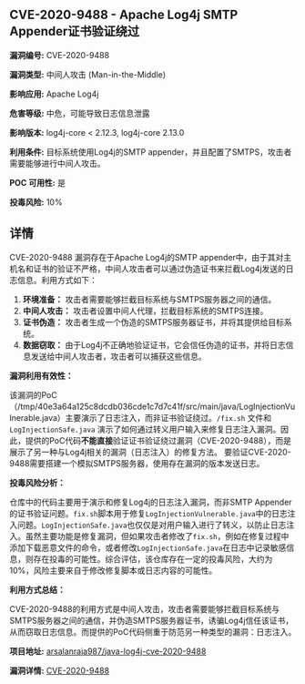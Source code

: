 ## CVE-2020-9488 - Apache Log4j SMTP Appender证书验证绕过

**漏洞编号:** CVE-2020-9488

**漏洞类型:** 中间人攻击 (Man-in-the-Middle)

**影响应用:** Apache Log4j

**危害等级:** 中危，可能导致日志信息泄露

**影响版本:** log4j-core < 2.12.3, log4j-core 2.13.0

**利用条件:** 目标系统使用Log4j的SMTP appender，并且配置了SMTPS，攻击者需要能够进行中间人攻击。

**POC 可用性:** 是

**投毒风险:** 10%

## 详情

CVE-2020-9488 漏洞存在于Apache Log4j的SMTP appender中，由于其对主机名和证书的验证不严格，中间人攻击者可以通过伪造证书来拦截Log4j发送的日志信息。利用方式如下：

1.  **环境准备：** 攻击者需要能够拦截目标系统与SMTPS服务器之间的通信。
2.  **中间人攻击：** 攻击者设置中间人代理，拦截目标系统的SMTPS连接。
3.  **证书伪造：** 攻击者生成一个伪造的SMTPS服务器证书，并将其提供给目标系统。
4.  **数据窃取：** 由于Log4j不正确地验证证书，它会信任伪造的证书，并将日志信息发送给中间人攻击者，攻击者可以捕获这些信息。

**漏洞利用有效性：**

该漏洞的PoC（/tmp/40e3a64a125c8dcdb036cde1c7d7c41f/src/main/java/LogInjectionVulnerable.java）主要演示了日志注入，而非证书验证绕过。`/fix.sh` 文件和 `LogInjectionSafe.java` 演示了如何通过转义用户输入来修复日志注入漏洞。因此，提供的PoC代码**不能直接**验证证书验证绕过漏洞（CVE-2020-9488），而是展示了另一种与Log4j相关的漏洞（日志注入）的修复方法。  要验证CVE-2020-9488需要搭建一个模拟SMTPS服务器，使用存在漏洞的版本发送日志。

**投毒风险分析：**

仓库中的代码主要用于演示和修复Log4j的日志注入漏洞，而非SMTP Appender的证书验证问题。`fix.sh`脚本用于修复`LogInjectionVulnerable.java`中的日志注入问题。`LogInjectionSafe.java`也仅仅是对用户输入进行了转义，以防止日志注入。虽然主要功能是修复漏洞，但如果攻击者修改了`fix.sh`，例如在修复过程中添加下载恶意文件的命令，或者修改`LogInjectionSafe.java`在日志中记录敏感信息，则存在投毒的可能性。综合评估，该仓库存在一定的投毒风险，大约为10%，风险主要来自于修改修复脚本或日志内容的可能性。

**利用方式总结：**

CVE-2020-9488的利用方式是中间人攻击，攻击者需要能够拦截目标系统与SMTPS服务器之间的通信，并伪造SMTPS服务器证书，诱骗Log4j信任该证书，从而窃取日志信息。而提供的PoC代码侧重于防范另一种类型的漏洞：日志注入。

**项目地址:** [arsalanraja987/java-log4j-cve-2020-9488](https://github.com/arsalanraja987/java-log4j-cve-2020-9488)

**漏洞详情:** [CVE-2020-9488](https://nvd.nist.gov/vuln/detail/CVE-2020-9488)